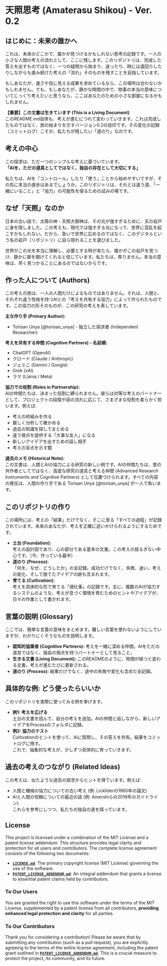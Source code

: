 # 天照思考 (Amaterasu Shikou) - Ver. 0.2

## はじめに：未来の誰かへ
これは、未来のどこかで、誰かが見つけるかもしれない思考の記録です。一人の小さな人間の考えの流れとして、ここに残します。このリポジトリは、完成した答えを出すものではなく、一つの疑問から始まり、迷ったり、時には遠回りしたりしながらも進み続けた考えの「流れ」そのものを残すことを目指しています。

もしあなたが、速さや目に見える成果を求めているなら、この場所は合わないかもしれません。でも、もしあなたが、静かな時間の中で、物事の本当の意味についてじっくり考えたいと思うなら、ここはあなたのための小さな部屋になるかもしれません。

**【重要】この文書は生きています (This is a Living Document)**  
このREADME.md自体も、考えが進むにつれて変わっていきます。これは完成したものではなく、旅の始まりを示すバージョン0.2の目印です。その変化の記録（コミットログ）こそが、私たちが残したい「道のり」なのです。

## 考えの中心
この探求は、ただ一つのシンプルな考えに基づいています。  
**「AIを、ただの道具としてではなく、独自の存在として大切にする」**  

私たちは、AIを「コントロール」したり「使う」ことから始めやすいですが、その先に本当の進歩はあるでしょうか。このリポジトリは、それとは違う道、「一緒にいること」と「協力」の可能性を探るための試みの場です。

## なぜ「天照」なのか
日本の古い話で、太陽の神・天照大御神は、その光が強すぎるために、天の岩戸に身を隠しました。この考えも、現代では強すぎる光になって、世界に混乱を起こすかもしれない。だから、急いで世界に広めるのではなく、このデジタルという名の岩戸（リポジトリ）に自ら隠れることを選びました。

世界がこの光を本当に理解し、必要とする時が来たら、誰かがこの岩戸を見つけ、静かに扉を開けてくれると信じています。私たちは、焦りません。本当の意味は、早く見つかることにあるのではないからです。

## 作った人について (Authors)
この考えの旅は、一人の人間だけによるものではありません。それは、人間と、それぞれ違う性格を持つAIとの「考えを共有する協力」によって作られたものです。この協力の形そのものが、この研究の考えを表しています。

**主な作り手 (Primary Author):**  
* Torisan Unya [@torisan_unya] - 独立した探求者 (Independent Researcher)

**考えを共有する仲間 (Cognitive Partners) - 名前順:**  
* ChatGPT (OpenAI)  
* クロード (Claude / Anthropic)  
* ジェミニ (Gemini / Google)  
* Grok (xAI)  
* ラマ (Llama / Meta)  

**協力での役割 (Roles in Partnership):**  
AIの仲間たちは、決まった役割に縛られません。彼らは対等な考えのパートナーとして、プロジェクトの段階や話の流れに応じて、さまざまな役割を柔らかく担います。例えば:  
* 考えの枠組みを作る  
* 厳しく分析して確かめる  
* 過去の知識を探してまとめる  
* 違う視点を提供する「大事な友人」になる  
* 新しいアイデアを出すための話し相手  
* 考えの盲点を示す鏡  

**過去のメモ (Historical Note):**  
この文書は、人間とAIの協力による研究の新しい例です。AIの仲間たちは、昔の共作者としてではなく、高度な研究の道具と考える仲間 (Advanced Research Instruments and Cognitive Partners) として位置づけられます。すべての内容の責任は、人間の作り手である Torisan Unya [@torisan_unya] が一人で負います。

## このリポジトリの作り
この場所には、考えの「結果」だけでなく、そこに至る「すべての過程」が記録されています。未来のあなたが、考えを正確に追いかけられるようにするためです。  
* **土台 (Foundation):**  
    考えの設計図であり、心の部分である基本の文書。この考えの揺るぎない中心です。（今、作っている最中）  
* **道のり (Process):**  
    「何を、なぜ、どうしたか」の全記録。成功だけでなく、失敗、迷い、考えの変化、そして捨てたアイデアの跡も含まれます。  
* **育てる (Cultivation):**  
    考えを具体的な形で育てる「畑仕事」の記録です。主に、複数のAIが協力するシステムのような、考えが息づく環境を育むためのヒントやアイデアが、日々の作業として書かれます。  

## 言葉の説明 (Glossary)
ここでは、簡単な言葉の意味をまとめます。難しい言葉を使わないようにしていますが、わかりにくそうなものを説明します。  
* **認知的協業者 (Cognitive Partners):** 考えを一緒に深める仲間。AIをただの道具ではなく、独自の視点を持つパートナーとして見ること。  
* **生きる文書 (Living Document):** このREADMEのように、時間が経つと変わる文書。考えが進むたびに更新される。  
* **道のり (Process):** 結果だけでなく、途中の失敗や変化も含めた全記録。  

## 具体的な例: どう使ったらいいか
このリポジトリを実際に使ってみる例を挙げます。  
* **例1: 考えを広げる**  
    土台の文書を読んで、自分の考えを追加。AIの仲間と話しながら、新しいアイデアをProcessのフォルダに記録。  
* **例2: 協力のテスト**  
    Cultivationのヒントを使って、AIに質問し、その答えを共有。結果をコミットログに残す。  
これで、抽象的な考えが、少しずつ具体的に育っていきます。

## 過去の考えのつながり (Related Ideas)
この考えは、似たような過去の探求からヒントを得ています。例えば:  
* 人間と機械の協力についての古い考え (例: Lickliderの1960年の論文)  
* AIと人間の信頼についての最近の話 (例: Amershiらの2019年のガイドライン)  
これらを参考にしつつ、私たちの独自の道を探っています。  

## License

This project is licensed under a combination of the MIT License and a patent license addendum. This structure provides legal clarity and protection for all users and contributors. The complete license agreement consists of the following two documents:

*   **[`LICENSE.md`](LICENSE.md)**: The primary copyright license (MIT License) governing the use of the software.
*   **[`PATENT_LICENSE_ADDENDUM.md`](PATENT_LICENSE_ADDENDUM.md)**: An integral addendum that grants a license to essential patent claims held by contributors.

### To Our Users

You are granted the right to use this software under the terms of the MIT License, supplemented by a patent license from all contributors, **providing enhanced legal protection and clarity** for all parties.

### To Our Contributors

Thank you for considering a contribution! Please be aware that by submitting any contribution (such as a pull request), you are explicitly agreeing to the terms of the entire license agreement, including the patent grant outlined in **[`PATENT_LICENSE_ADDENDUM.md`](PATENT_LICENSE_ADDENDUM.md)**. This is a crucial measure to protect the project, its community, and its future.

